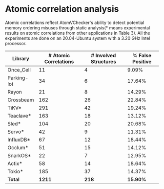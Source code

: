 # Atomic correlation analysis

Atomic correlations reflect AtomVChecker's ability to detect potential memory ordering misuses through static analysis(* means experimental results on atomic correlations from other applications in Table 3). All the experiments are done on an 20.04-Ubuntu system with a 3.20 GHz Intel processor.

| Library      | # Atomic Correlations | # Involved Structures | % False Positive  |
|--------------|-----------------------|-----------------------|-------------------|
| Once_Cell    | 11                    | 4                     | 9.09%             |
| Parking-lot  | 34                    | 6                     | 17.64%            |
| Rayon        | 21                    | 8                     | 14.29%            |
| Crossbeam    | 162                   | 26                    | 22.84%            |
| TiKV*        | 291                   | 42                    | 19.24%            |
| Teaclave*    | 163                   | 18                    | 13.12%            |
| Sled*        | 104                   | 20                    | 20.68%            |
| Servo*       | 42                    | 9                     | 11.31%            |
| InfluxDB*    | 67                    | 12                    | 18.44%            |
| Occlum*      | 51                    | 15                    | 14.12%            |
| SnarkOS*     | 22                    | 7                     | 12.95%            |
| Actix*       | 58                    | 14                    | 18.64%            |
| Tokio*       | 185                   | 37                    | 14.37%            |
| **Total**    | **1211**              | **218**               | **15.90%**        |
